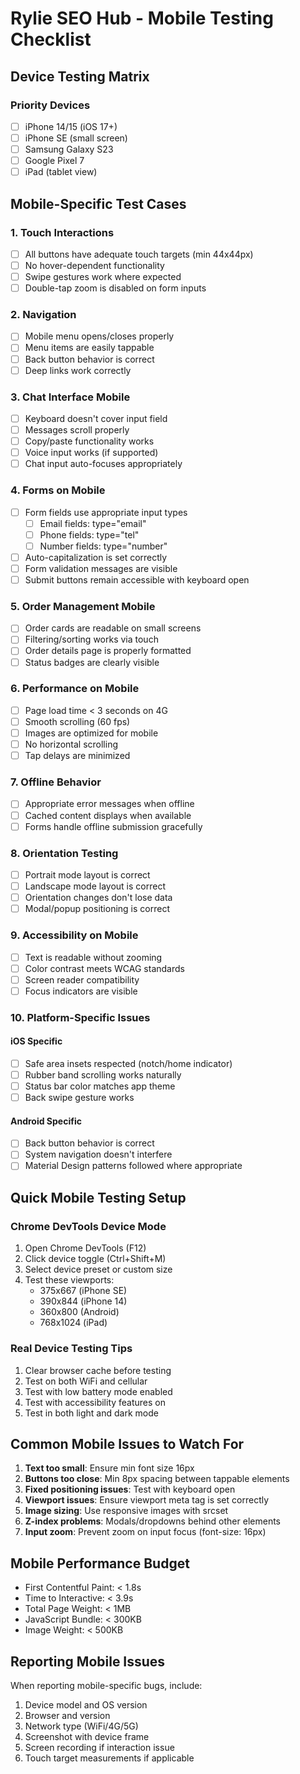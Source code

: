 # Rylie SEO Hub - Mobile Testing Checklist

## Device Testing Matrix

### Priority Devices
- [ ] iPhone 14/15 (iOS 17+)
- [ ] iPhone SE (small screen)
- [ ] Samsung Galaxy S23
- [ ] Google Pixel 7
- [ ] iPad (tablet view)

## Mobile-Specific Test Cases

### 1. Touch Interactions
- [ ] All buttons have adequate touch targets (min 44x44px)
- [ ] No hover-dependent functionality
- [ ] Swipe gestures work where expected
- [ ] Double-tap zoom is disabled on form inputs

### 2. Navigation
- [ ] Mobile menu opens/closes properly
- [ ] Menu items are easily tappable
- [ ] Back button behavior is correct
- [ ] Deep links work correctly

### 3. Chat Interface Mobile
- [ ] Keyboard doesn't cover input field
- [ ] Messages scroll properly
- [ ] Copy/paste functionality works
- [ ] Voice input works (if supported)
- [ ] Chat input auto-focuses appropriately

### 4. Forms on Mobile
- [ ] Form fields use appropriate input types
  - [ ] Email fields: type="email"
  - [ ] Phone fields: type="tel"
  - [ ] Number fields: type="number"
- [ ] Auto-capitalization is set correctly
- [ ] Form validation messages are visible
- [ ] Submit buttons remain accessible with keyboard open

### 5. Order Management Mobile
- [ ] Order cards are readable on small screens
- [ ] Filtering/sorting works via touch
- [ ] Order details page is properly formatted
- [ ] Status badges are clearly visible

### 6. Performance on Mobile
- [ ] Page load time < 3 seconds on 4G
- [ ] Smooth scrolling (60 fps)
- [ ] Images are optimized for mobile
- [ ] No horizontal scrolling
- [ ] Tap delays are minimized

### 7. Offline Behavior
- [ ] Appropriate error messages when offline
- [ ] Cached content displays when available
- [ ] Forms handle offline submission gracefully

### 8. Orientation Testing
- [ ] Portrait mode layout is correct
- [ ] Landscape mode layout is correct
- [ ] Orientation changes don't lose data
- [ ] Modal/popup positioning is correct

### 9. Accessibility on Mobile
- [ ] Text is readable without zooming
- [ ] Color contrast meets WCAG standards
- [ ] Screen reader compatibility
- [ ] Focus indicators are visible

### 10. Platform-Specific Issues

#### iOS Specific
- [ ] Safe area insets respected (notch/home indicator)
- [ ] Rubber band scrolling works naturally
- [ ] Status bar color matches app theme
- [ ] Back swipe gesture works

#### Android Specific
- [ ] Back button behavior is correct
- [ ] System navigation doesn't interfere
- [ ] Material Design patterns followed where appropriate

## Quick Mobile Testing Setup

### Chrome DevTools Device Mode
1. Open Chrome DevTools (F12)
2. Click device toggle (Ctrl+Shift+M)
3. Select device preset or custom size
4. Test these viewports:
   - 375x667 (iPhone SE)
   - 390x844 (iPhone 14)
   - 360x800 (Android)
   - 768x1024 (iPad)

### Real Device Testing Tips
1. Clear browser cache before testing
2. Test on both WiFi and cellular
3. Test with low battery mode enabled
4. Test with accessibility features on
5. Test in both light and dark mode

## Common Mobile Issues to Watch For

1. **Text too small**: Ensure min font size 16px
2. **Buttons too close**: Min 8px spacing between tappable elements
3. **Fixed positioning issues**: Test with keyboard open
4. **Viewport issues**: Ensure viewport meta tag is set correctly
5. **Image sizing**: Use responsive images with srcset
6. **Z-index problems**: Modals/dropdowns behind other elements
7. **Input zoom**: Prevent zoom on input focus (font-size: 16px)

## Mobile Performance Budget

- First Contentful Paint: < 1.8s
- Time to Interactive: < 3.9s
- Total Page Weight: < 1MB
- JavaScript Bundle: < 300KB
- Image Weight: < 500KB

## Reporting Mobile Issues

When reporting mobile-specific bugs, include:
1. Device model and OS version
2. Browser and version
3. Network type (WiFi/4G/5G)
4. Screenshot with device frame
5. Screen recording if interaction issue
6. Touch target measurements if applicable